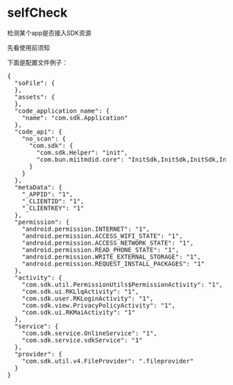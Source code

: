 # selfCheck
检测某个app是否接入SDK资源

先看使用前须知

下面是配置文件例子：

<pre>
{
  "soFile": {
  },
  "assets": {
  },
  "code_application_name": {
    "name": "com.sdk.Application"
  },
  "code_api": {
    "no_scan": {
      "com.sdk": {
        "com.sdk.Helper": "init",
        "com.bun.miitmdid.core": "InitSdk,InitSdk,InitSdk,InitSdk,InitSdk"
      }
    }
  },
  "metaData": {
    "_APPID": "1",
    "_CLIENTID": "1",
    "_CLIENTKEY": "1"
  },
  "permission": {
    "android.permission.INTERNET": "1",
    "android.permission.ACCESS_WIFI_STATE": "1",
    "android.permission.ACCESS_NETWORK_STATE": "1",
    "android.permission.READ_PHONE_STATE": "1",
    "android.permission.WRITE_EXTERNAL_STORAGE": "1",
    "android.permission.REQUEST_INSTALL_PACKAGES": "1"
  },
  "activity": {
    "com.sdk.util.PermissionUtils$PermissionActivity": "1",
    "com.sdk.ui.RKLlqActivity": "1",
    "com.sdk.user.RKLoginActivity": "1",
    "com.sdk.view.PrivacyPolicyActivity": "1",
    "com.sdk.ui.RKMaiActivity": "1"
  },
  "service": {
    "com.sdk.service.OnlineService": "1",
    "com.sdk.service.sdkService": "1"
  },
  "provider": {
    "com.sdk.util.v4.FileProvider": ".fileprovider"
  }
}
</pre>
